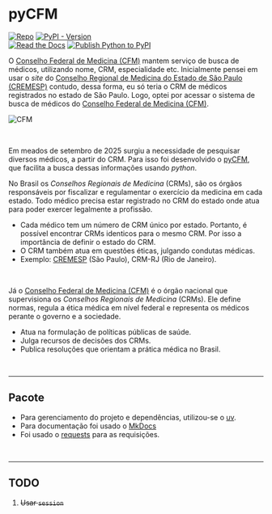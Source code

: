 # pyCFM

[![Repo](https://img.shields.io/badge/GitHub-repo-blue?logo=github&logoColor=f5f5f5)](https://github.com/michelmetran/pyCFM)
[![PyPI - Version](https://img.shields.io/pypi/v/pycfm?logo=pypi&label=PyPI&color=blue)](https://pypi.org/project/pycfm/)<br>
[![Read the Docs](https://img.shields.io/readthedocs/pyCFM?logo=ReadTheDocs&label=Read%20The%20Docs)](https://pyCFM.readthedocs.io/)
[![Publish Python to PyPI](https://github.com/michelmetran/pyCFM/actions/workflows/publish-to-pypi-uv.yml/badge.svg)](https://github.com/michelmetran/pyCFM/actions/workflows/publish-to-pypi-uv.yml)

O [Conselho Federal de Medicina (CFM)](https://portal.cfm.org.br/) mantem serviço de busca de médicos, utilizando nome, CRM, especialidade etc. Inicialmente pensei em usar o _site_ do [Conselho Regional de Medicina do Estado de São Paulo (CREMESP)](https://cremesp.org.br/) contudo, dessa forma, eu só teria o CRM de médicos registrados no estado de São Paulo. Logo, optei por acessar o sistema de busca de médicos do [Conselho Federal de Medicina (CFM)](https://portal.cfm.org.br/).

![CFM](./docs/assets/logo_cfm.jpg)

<br>

Em meados de setembro de 2025 surgiu a necessidade de pesquisar diversos médicos, a partir do CRM. Para isso foi desenvolvido o [pyCFM](https://pyCFM.readthedocs.io/), que facilita a busca dessas informações usando _python_.

No Brasil os _Conselhos Regionais de Medicina_ (CRMs), são os órgãos responsáveis por fiscalizar e regulamentar o exercício da medicina em cada estado. Todo médico precisa estar registrado no CRM do estado onde atua para poder exercer legalmente a profissão.

- Cada médico tem um número de CRM único por estado. Portanto, é possível encontrar CRMs identicos para o mesmo CRM. Por isso a importância de definir o estado do CRM.
- O CRM também atua em questões éticas, julgando condutas médicas.
- Exemplo: [CREMESP](https://cremesp.org.br/) (São Paulo), CRM-RJ (Rio de Janeiro).

<br>

Já o [Conselho Federal de Medicina (CFM)](https://portal.cfm.org.br/) é o órgão nacional que supervisiona os _Conselhos Regionais de Medicina_ (CRMs). Ele define normas, regula a ética médica em nível federal e representa os médicos perante o governo e a sociedade.

- Atua na formulação de políticas públicas de saúde.
- Julga recursos de decisões dos CRMs.
- Publica resoluções que orientam a prática médica no Brasil.

<br>

---

## Pacote

- Para gerenciamento do projeto e dependências, utilizou-se o [uv](https://docs.astral.sh/uv/).
- Para documentação foi usado o [MkDocs](https://www.mkdocs.org/)
- Foi usado o [requests](https://pypi.org/project/requests/) para as requisições.

<br>

---

## TODO

1. ~~Usar `session`~~
